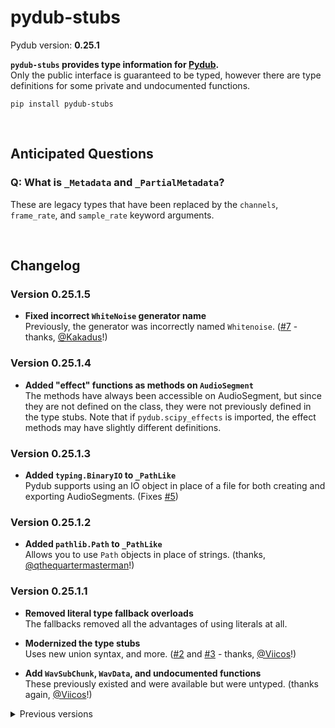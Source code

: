 # pydub-stubs

Pydub version: **0.25.1**

**`pydub-stubs` provides type information for [Pydub].**<br>
Only the public interface is guaranteed to be typed, however there
are type definitions for some private and undocumented functions.

[Pydub]: https://github.com/jiaaro/pydub

```
pip install pydub-stubs
```

<br>

## Anticipated Questions

### Q: What is `_Metadata` and `_PartialMetadata`?

These are legacy types that have been replaced by the `channels`,
`frame_rate`, and `sample_rate` keyword arguments.

<br>

## Changelog

### Version 0.25.1.5

* **Fixed incorrect `WhiteNoise` generator name**<br>
  Previously, the generator was incorrectly named `Whitenoise`.
  ([#7](https://github.com/clo4/pydub-stubs/pull/7) - thanks, [@Kakadus](https://github.com/Kakadus)!)

### Version 0.25.1.4

* **Added "effect" functions as methods on `AudioSegment`**<br>
  The methods have always been accessible on AudioSegment, but since they are
  not defined on the class, they were not previously defined in the type stubs.
  Note that if `pydub.scipy_effects` is imported, the effect methods may have
  slightly different definitions.

### Version 0.25.1.3

* **Added `typing.BinaryIO` to `_PathLike`**<br>
  Pydub supports using an IO object in place of a file for both creating and
  exporting AudioSegments. (Fixes [#5](https://github.com/clo4/pydub-stubs/issues/5))

### Version 0.25.1.2

* **Added `pathlib.Path` to `_PathLike`**<br>
  Allows you to use `Path` objects in place of strings. (thanks,
  [@qthequartermasterman](https://github.com/qthequartermasterman)!)

### Version 0.25.1.1

* **Removed literal type fallback overloads**<br>
  The fallbacks removed all the advantages of using literals at all.

* **Modernized the type stubs**<br>
  Uses new union syntax, and more. ([#2](https://github.com/clo4/pydub-stubs/pull/2)
  and [#3](https://github.com/clo4/pydub-stubs/pull/3) - thanks, [@Viicos](https://github.com/Viicos)!)

* **Add `WavSubChunk`, `WavData`, and undocumented functions**<br>
  These previously existed and were available but were untyped. (thanks again, [@Viicos](https://github.com/Viicos)!)

<details>
<summary>Previous versions</summary>

### Version 0.25.1.0

* **Added v0.25.0 features**<br>
  This includes `pydub.scipy_effects.eq` and new classmethod parameters.

* **Signatures now use literals where possible**<br>
  Overloaded implementations exist as a fallback.

* **Added missing modules**<br>
  `pydub.silence` and `pydub.utils`

### Version 0.24.1.9

* **Add undocumented parameter of `AudioSegment.from_file`**<br>
  `read_ahead_limit` is absent from the documentation but is a supported
  keyword argument.

### Version 0.24.1.8

* **Export other modules**<br>
  Adds exports for effects, exceptions, generators, playback, and scipy_effects

### Version 0.24.1.7

* **Added `AudioSegment._spawn` (again)**<br>
  This was accidentally removed in an earlier version.

* **Improved `pydub.effects.invert_phase`**<br>
  This is technically less accurate as `(0, 0)` is equivalent to `(0, 1)`.

### Version 0.24.1.6

* **Removed testing symbols from `pydub.audio_segment`**<br>

### Version 0.24.1.5

* **Fixed `AudioSegment.export`**<br>
  First param is named `out_f` and isn't required.

### Version 0.24.1.4

* **Improved signature of `AudioSegment.from_file`**<br>
  The keyword arguments for raw/PCM audio don't require `format` to be set to
  either `raw` or `pcm`.

* **Fixed package exports**<br>
  Exports `AudioSegment` from `__init__.py`.

### Version 0.24.1.3

* **Fixed overloads of `AudioSegment.fade`**<br>
  Exactly two of `start`, `end`, and `duration` must be given.

### Version 0.24.1.2

* **Improved `AudioSegment.fade`**<br>
  Changed to use overloads to prevent invalid method calls.

* **Improved `AudioSegment.from_mono_audiosegments`**<br>
  Use a positional-only parameter to ensure there's at least 1 argument.

### Version 0.24.1.1

* **Fixed `AudioSegment.__init__`**<br>
  Use overloads to model correct parameters.

* **Fixed `AudioSegment._spawn`**<br>
  Parameter `overrides` accepts a partial dictionary.

* **Fixed `pydub.scipy_effects.high_pass_filter`**<br>
  Parameter `order` should be `int`, not `float`.

### Version 0.24.1.0

Released

</details>
